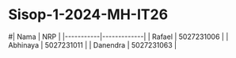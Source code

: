 # Sisop-1-2024-MH-IT26
#| Nama      | NRP         |
|-----------|-------------|
| Rafael    | 5027231006  |
| Abhinaya  | 5027231011  |
| Danendra  | 5027231063  |
